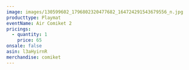 ```yaml
---
image: images/130599602_1796802320477682_164724291543679556_n.jpg
producttype: Playmat
eventName: Air Comiket 2
pricings:
  - quantity: 1
    price: 65
onsale: false
asin: l3aHyirnR
merchandise: comiket
---
```

